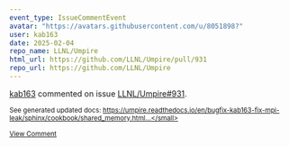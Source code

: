 ```yaml
---
event_type: IssueCommentEvent
avatar: "https://avatars.githubusercontent.com/u/8051898?"
user: kab163
date: 2025-02-04
repo_name: LLNL/Umpire
html_url: https://github.com/LLNL/Umpire/pull/931
repo_url: https://github.com/LLNL/Umpire
---
```


<a href='https://github.com/kab163' target='_blank'>kab163</a> commented on issue <a href='https://github.com/LLNL/Umpire/pull/931' target='_blank'>LLNL/Umpire#931</a>.

<small>See generated updated docs: https://umpire.readthedocs.io/en/bugfix-kab163-fix-mpi-leak/sphinx/cookbook/shared_memory.html...</small>

<a href='https://github.com/LLNL/Umpire/pull/931' target='_blank'>View Comment</a>
